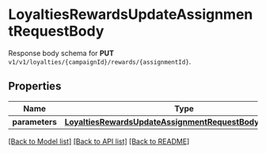 # LoyaltiesRewardsUpdateAssignmentRequestBody

Response body schema for **PUT** `v1/v1/loyalties/{campaignId}/rewards/{assignmentId}`.

## Properties

Name | Type | Description | Notes
------------ | ------------- | ------------- | -------------
**parameters** | [**LoyaltiesRewardsUpdateAssignmentRequestBodyParameters**](LoyaltiesRewardsUpdateAssignmentRequestBodyParameters.md) |  | [optional] 

[[Back to Model list]](../README.md#documentation-for-models) [[Back to API list]](../README.md#documentation-for-api-endpoints) [[Back to README]](../README.md)


